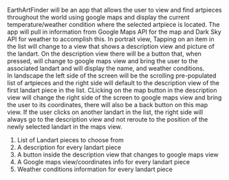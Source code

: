 EarthArtFinder will be an app that allows the user to view and find artpieces throughout the world using google maps and display the current temperature/weather condition
where the selected artpiece is located. The app will pull in information from Google Maps API for the map and Dark Sky API for weather to accomplish this. In portrait view,
Tapping on an item in the 
list will change 
to a view that shows a description view and picture of the landart. On the description view there 
will be a button that, when pressed, will change to google maps view and bring the user to the associated landart and will display the name, and weather conditions.   
In landscape the 
left side of the screen will be the scrolling pre-populated
list of artpieces and the right side will default to the description view of the first landart piece in the list. CLicking on the map button in the description view
will change the right
side of the screen to google maps view and bring the user to its coordinates, there will also be a back button on this map view. If the user clicks on another landart in the list,
the right side will always go to the description view and not reroute to the position of the newly selected landart in the maps view.

1. List of Landart pieces to choose from
2. A description for every landart piece
3. A button inside the description view that changes to google maps view
4. A Google maps view/coordinates info for every landart piece
5. Weather conditions information for every landart piece

